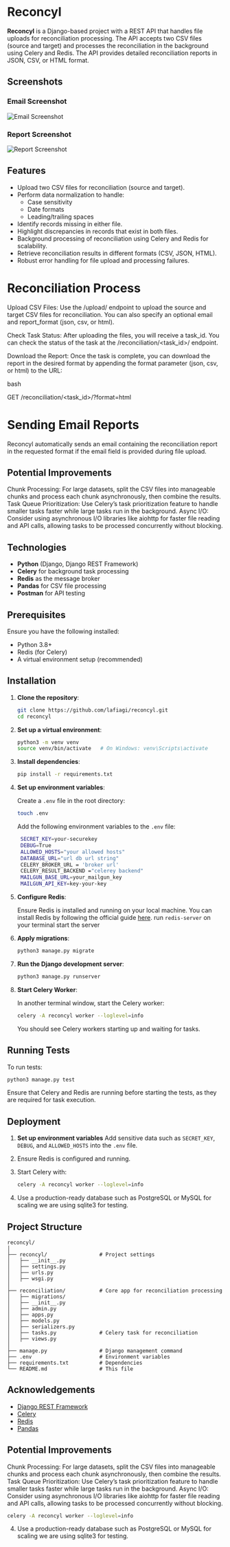 # Reconcyl

**Reconcyl** is a Django-based project with a REST API that handles file uploads for reconciliation processing. The API accepts two CSV files (source and target) and processes the reconciliation in the background using Celery and Redis. The API provides detailed reconciliation reports in JSON, CSV, or HTML format.



## Screenshots

### Email Screenshot
![Email Screenshot](assets/email_report.jpeg)

### Report Screenshot
![Report Screenshot](assets/htm_report.jpeg)

## Features

- Upload two CSV files for reconciliation (source and target).
- Perform data normalization to handle:
  - Case sensitivity
  - Date formats
  - Leading/trailing spaces
- Identify records missing in either file.
- Highlight discrepancies in records that exist in both files.
- Background processing of reconciliation using Celery and Redis for scalability.
- Retrieve reconciliation results in different formats (CSV, JSON, HTML).
- Robust error handling for file upload and processing failures.

# Reconciliation Process

Upload CSV Files: Use the /upload/ endpoint to upload the source and target CSV files for reconciliation. You can also specify an optional email and report_format (json, csv, or html).

Check Task Status: After uploading the files, you will receive a task_id. You can check the status of the task at the /reconciliation/<task_id>/ endpoint.

Download the Report: Once the task is complete, you can download the report in the desired format by appending the format parameter (json, csv, or html) to the URL:

bash

GET /reconciliation/<task_id>/?format=html

# Sending Email Reports

Reconcyl automatically sends an email containing the reconciliation report in the requested format if the email field is provided during file upload.


## Potential Improvements

Chunk Processing: For large datasets, split the CSV files into manageable chunks and process each chunk asynchronously, then combine the results.
Task Queue Prioritization: Use Celery’s task prioritization feature to handle smaller tasks faster while large tasks run in the background.
Async I/O: Consider using asynchronous I/O libraries like aiohttp for faster file reading and API calls, allowing tasks to be processed concurrently without blocking.

## Technologies

- **Python** (Django, Django REST Framework)
- **Celery** for background task processing
- **Redis** as the message broker
- **Pandas** for CSV file processing
- **Postman** for API testing

## Prerequisites

Ensure you have the following installed:

- Python 3.8+
- Redis (for Celery)
- A virtual environment setup (recommended)

## Installation

1. **Clone the repository**:

   ```bash
   git clone https://github.com/lafiagi/reconcyl.git
   cd reconcyl
   ```

2. **Set up a virtual environment**:

   ```bash
   python3 -m venv venv
   source venv/bin/activate   # On Windows: venv\Scripts\activate
   ```

3. **Install dependencies**:

   ```bash
   pip install -r requirements.txt
   ```

4. **Set up environment variables**:

   Create a `.env` file in the root directory:

   ```bash
   touch .env
   ```

   Add the following environment variables to the `.env` file:

   ```bash
    SECRET_KEY=your-securekey
    DEBUG=True
    ALLOWED_HOSTS="your allowed hosts"
    DATABASE_URL="url db url string"
    CELERY_BROKER_URL = 'broker url'
    CELERY_RESULT_BACKEND ="celerey backend"
    MAILGUN_BASE_URL=your_mailgun_key
    MAILGUN_API_KEY=key-your-key
   ```

5. **Configure Redis**:

   Ensure Redis is installed and running on your local machine. You can install Redis by following the official guide [here](https://redis.io/download).
   run `redis-server` on your terminal start the server

6. **Apply migrations**:

   ```bash
   python3 manage.py migrate
   ```

7. **Run the Django development server**:

   ```bash
   python3 manage.py runserver
   ```

8. **Start Celery Worker**:

   In another terminal window, start the Celery worker:

   ```bash
   celery -A reconcyl worker --loglevel=info
   ```

   You should see Celery workers starting up and waiting for tasks.

## Running Tests

To run tests:

```bash
python3 manage.py test
```

Ensure that Celery and Redis are running before starting the tests, as they are required for task execution.

## Deployment

1. **Set up environment variables** Add sensitive data such as `SECRET_KEY`, `DEBUG`, and `ALLOWED_HOSTS` into the `.env` file.
2. Ensure Redis is configured and running.
3. Start Celery with:

   ```bash
   celery -A reconcyl worker --loglevel=info
   ```

4. Use a production-ready database such as PostgreSQL or MySQL for scaling we are using sqlite3 for testing.

## Project Structure

```
reconcyl/
│
├── reconcyl/                 # Project settings
│   ├── __init__.py
│   ├── settings.py
│   ├── urls.py
│   ├── wsgi.py
│
├── reconciliation/           # Core app for reconciliation processing
│   ├── migrations/
│   ├── __init__.py
│   ├── admin.py
│   ├── apps.py
│   ├── models.py
│   ├── serializers.py
│   ├── tasks.py              # Celery task for reconciliation
│   ├── views.py
│
├── manage.py                 # Django management command
├── .env                      # Environment variables
├── requirements.txt          # Dependencies
└── README.md                 # This file
```

## Acknowledgements

- [Django REST Framework](https://www.django-rest-framework.org/)
- [Celery](https://docs.celeryproject.org/)
- [Redis](https://redis.io/)
- [Pandas](https://pandas.pydata.org/)



## Potential Improvements

Chunk Processing: For large datasets, split the CSV files into manageable chunks and process each chunk asynchronously, then combine the results.
Task Queue Prioritization: Use Celery’s task prioritization feature to handle smaller tasks faster while large tasks run in the background.
Async I/O: Consider using asynchronous I/O libraries like aiohttp for faster file reading and API calls, allowing tasks to be processed concurrently without blocking.
   ```bash
   celery -A reconcyl worker --loglevel=info
   ```

4. Use a production-ready database such as PostgreSQL or MySQL for scaling we are using sqlite3 for testing.
